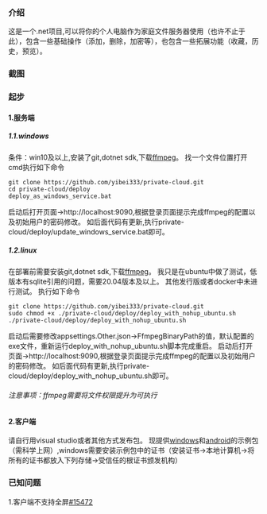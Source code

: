 ### 介绍
这是一个.net项目,可以将你的个人电脑作为家庭文件服务器使用（也许不止于此），包含一些基础操作（添加，删除，加密等），也包含一些拓展功能（收藏，历史，预览）。

### 截图


### 起步

#### 1.服务端

##### 1.1.windows
条件：win10及以上,安装了git,dotnet sdk,下载[ffmpeg](https://github.com/BtbN/FFmpeg-Builds/releases/download/latest/ffmpeg-master-latest-win64-gpl.zip)。
找一个文件位置打开cmd执行如下命令
```shell
git clone https://github.com/yibei333/private-cloud.git
cd private-cloud/deploy
deploy_as_windows_service.bat
```
启动后打开页面->http://localhost:9090,根据登录页面提示完成ffmpeg的配置以及初始用户的密码修改。
如后面代码有更新,执行private-cloud/deploy/update_windows_service.bat即可。

##### 1.2.linux
在部署前需要安装git,dotnet sdk,下载[ffmpeg](https://github.com/BtbN/FFmpeg-Builds/releases/download/latest/ffmpeg-master-latest-linux64-gpl.tar.xz)。
我只是在ubuntu中做了测试，低版本有sqlite引用的问题，需要20.04版本及以上。
其他发行版或者docker中未进行测试。
执行如下命令
```shell
git clone https://github.com/yibei333/private-cloud.git
sudo chmod +x ./private-cloud/deploy/deploy_with_nohup_ubuntu.sh
./private-cloud/deploy/deploy_with_nohup_ubuntu.sh
```
启动后需要修改appsettings.Other.json->FfmpegBinaryPath的值，默认配置的exe文件，重新运行deploy_with_nohup_ubuntu.sh脚本完成重启。
启动后打开页面->http://localhost:9090,根据登录页面提示完成ffmpeg的配置以及初始用户的密码修改。
如后面代码有更新,执行private-cloud/deploy/deploy_with_nohup_ubuntu.sh即可。
###### 注意事项：ffmpeg需要将文件权限提升为可执行
#### 2.客户端
请自行用visual studio或者其他方式发布包。
现提供[windows](https://github.com/yibei333/private-cloud-release-demo1.0/raw/main/files/package/windows/PrivateCloud.Maui_1.0.0.0.zip)和[android](https://github.com/yibei333/private-cloud-release-demo1.0/raw/main/files/package/android/com.yibei.privatecloud.apk)的示例包（需科学上网）,windows需要安装示例包中的证书（安装证书->本地计算机->将所有的证书都放入下列存储->受信任的根证书颁发机构）

### 已知问题
1.客户端不支持全屏[#15472](https://github.com/dotnet/maui/pull/15472)